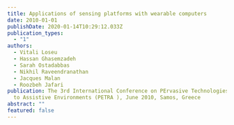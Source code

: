 ```yaml
---
title: Applications of sensing platforms with wearable computers
date: 2010-01-01
publishDate: 2020-01-14T10:29:12.033Z
publication_types:
  - "1"
authors:
  - Vitali Loseu
  - Hassan Ghasemzadeh
  - Sarah Ostadabbas
  - Nikhil Raveendranathan
  - Jacques Malan
  - Roozbeh Jafari
publication: The 3rd International Conference on PErvasive Technologies Related
  to Assistive Environments (PETRA ), June 2010, Samos, Greece
abstract: ""
featured: false
---
```

